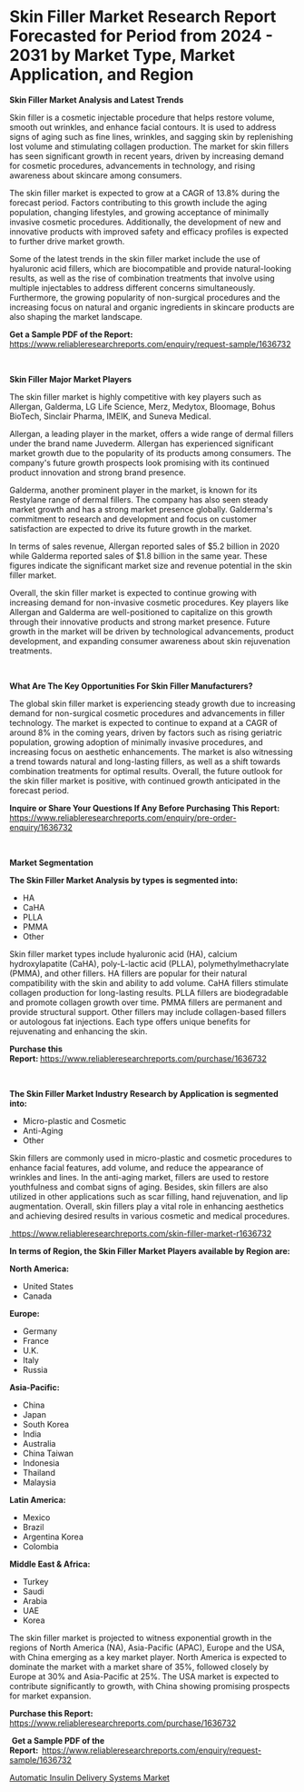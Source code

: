 <p><h1>Skin Filler Market Research Report Forecasted for Period from 2024 -  2031 by Market Type, Market Application, and Region</h1></p><p><strong>Skin Filler Market Analysis and Latest Trends</strong></p>
<p><p>Skin filler is a cosmetic injectable procedure that helps restore volume, smooth out wrinkles, and enhance facial contours. It is used to address signs of aging such as fine lines, wrinkles, and sagging skin by replenishing lost volume and stimulating collagen production. The market for skin fillers has seen significant growth in recent years, driven by increasing demand for cosmetic procedures, advancements in technology, and rising awareness about skincare among consumers.</p><p>The skin filler market is expected to grow at a CAGR of 13.8% during the forecast period. Factors contributing to this growth include the aging population, changing lifestyles, and growing acceptance of minimally invasive cosmetic procedures. Additionally, the development of new and innovative products with improved safety and efficacy profiles is expected to further drive market growth.</p><p>Some of the latest trends in the skin filler market include the use of hyaluronic acid fillers, which are biocompatible and provide natural-looking results, as well as the rise of combination treatments that involve using multiple injectables to address different concerns simultaneously. Furthermore, the growing popularity of non-surgical procedures and the increasing focus on natural and organic ingredients in skincare products are also shaping the market landscape.</p></p>
<p><strong>Get a Sample PDF of the Report:&nbsp;</strong> <a href="https://www.reliableresearchreports.com/enquiry/request-sample/1636732">https://www.reliableresearchreports.com/enquiry/request-sample/1636732</a></p>
<p>&nbsp;</p>
<p><strong>Skin Filler Major Market Players</strong></p>
<p><p>The skin filler market is highly competitive with key players such as Allergan, Galderma, LG Life Science, Merz, Medytox, Bloomage, Bohus BioTech, Sinclair Pharma, IMEIK, and Suneva Medical. </p><p>Allergan, a leading player in the market, offers a wide range of dermal fillers under the brand name Juvederm. Allergan has experienced significant market growth due to the popularity of its products among consumers. The company's future growth prospects look promising with its continued product innovation and strong brand presence.</p><p>Galderma, another prominent player in the market, is known for its Restylane range of dermal fillers. The company has also seen steady market growth and has a strong market presence globally. Galderma's commitment to research and development and focus on customer satisfaction are expected to drive its future growth in the market.</p><p>In terms of sales revenue, Allergan reported sales of $5.2 billion in 2020 while Galderma reported sales of $1.8 billion in the same year. These figures indicate the significant market size and revenue potential in the skin filler market.</p><p>Overall, the skin filler market is expected to continue growing with increasing demand for non-invasive cosmetic procedures. Key players like Allergan and Galderma are well-positioned to capitalize on this growth through their innovative products and strong market presence. Future growth in the market will be driven by technological advancements, product development, and expanding consumer awareness about skin rejuvenation treatments.</p></p>
<p>&nbsp;</p>
<p><strong>What Are The Key Opportunities For Skin Filler Manufacturers?</strong></p>
<p><p>The global skin filler market is experiencing steady growth due to increasing demand for non-surgical cosmetic procedures and advancements in filler technology. The market is expected to continue to expand at a CAGR of around 8% in the coming years, driven by factors such as rising geriatric population, growing adoption of minimally invasive procedures, and increasing focus on aesthetic enhancements. The market is also witnessing a trend towards natural and long-lasting fillers, as well as a shift towards combination treatments for optimal results. Overall, the future outlook for the skin filler market is positive, with continued growth anticipated in the forecast period.</p></p>
<p><strong>Inquire or Share Your Questions If Any Before Purchasing This Report:</strong> <a href="https://www.reliableresearchreports.com/enquiry/pre-order-enquiry/1636732">https://www.reliableresearchreports.com/enquiry/pre-order-enquiry/1636732</a></p>
<p>&nbsp;</p>
<p><strong>Market Segmentation</strong></p>
<p><strong>The Skin Filler Market Analysis by types is segmented into:</strong></p>
<p><ul><li>HA</li><li>CaHA</li><li>PLLA</li><li>PMMA</li><li>Other</li></ul></p>
<p><p>Skin filler market types include hyaluronic acid (HA), calcium hydroxylapatite (CaHA), poly-L-lactic acid (PLLA), polymethylmethacrylate (PMMA), and other fillers. HA fillers are popular for their natural compatibility with the skin and ability to add volume. CaHA fillers stimulate collagen production for long-lasting results. PLLA fillers are biodegradable and promote collagen growth over time. PMMA fillers are permanent and provide structural support. Other fillers may include collagen-based fillers or autologous fat injections. Each type offers unique benefits for rejuvenating and enhancing the skin.</p></p>
<p><strong>Purchase this Report:&nbsp;</strong><a href="https://www.reliableresearchreports.com/purchase/1636732">https://www.reliableresearchreports.com/purchase/1636732</a></p>
<p>&nbsp;</p>
<p><strong>The Skin Filler Market Industry Research by Application is segmented into:</strong></p>
<p><ul><li>Micro-plastic and Cosmetic</li><li>Anti-Aging</li><li>Other</li></ul></p>
<p><p>Skin fillers are commonly used in micro-plastic and cosmetic procedures to enhance facial features, add volume, and reduce the appearance of wrinkles and lines. In the anti-aging market, fillers are used to restore youthfulness and combat signs of aging. Besides, skin fillers are also utilized in other applications such as scar filling, hand rejuvenation, and lip augmentation. Overall, skin fillers play a vital role in enhancing aesthetics and achieving desired results in various cosmetic and medical procedures.</p></p>
<p><a href="https://www.reliableresearchreports.com/skin-filler-market-r1636732">&nbsp;https://www.reliableresearchreports.com/skin-filler-market-r1636732</a></p>
<p><strong>In terms of Region, the Skin Filler Market Players available by Region are:</strong></p>
<p>
    <p> <strong> North America: </strong>
        <ul>
            <li>United States</li>
            <li>Canada</li>
        </ul>
        </p> 
    <p> <strong> Europe: </strong>
        <ul>
            <li>Germany</li>
            <li>France</li>
            <li>U.K.</li>
            <li>Italy</li>
            <li>Russia</li>
        </ul>
        </p> 
    <p> <strong> Asia-Pacific: </strong>
        <ul>
            <li>China</li>
            <li>Japan</li>
            <li>South Korea</li>
            <li>India</li>
            <li>Australia</li>
            <li>China Taiwan</li>
            <li>Indonesia</li>
            <li>Thailand</li>
            <li>Malaysia</li>
        </ul>
        </p> 
    <p> <strong> Latin America: </strong>
        <ul>
            <li>Mexico</li>
            <li>Brazil</li>
            <li>Argentina Korea</li>
            <li>Colombia</li>
        </ul>
        </p> 
    <p> <strong> Middle East & Africa: </strong>
        <ul>
            <li>Turkey</li>
            <li>Saudi</li>
            <li>Arabia</li>
            <li>UAE</li>
            <li>Korea</li>
        </ul>
    </p>
    </p>
<p><p>The skin filler market is projected to witness exponential growth in the regions of North America (NA), Asia-Pacific (APAC), Europe and the USA, with China emerging as a key market player. North America is expected to dominate the market with a market share of 35%, followed closely by Europe at 30% and Asia-Pacific at 25%. The USA market is expected to contribute significantly to growth, with China showing promising prospects for market expansion.</p></p>
<p><strong>Purchase this Report: </strong><a href="https://www.reliableresearchreports.com/purchase/1636732">https://www.reliableresearchreports.com/purchase/1636732</a></p>
<p>&nbsp;<strong>Get a Sample PDF of the Report:&nbsp;&nbsp;</strong><a href="https://www.reliableresearchreports.com/enquiry/request-sample/1636732">https://www.reliableresearchreports.com/enquiry/request-sample/1636732</a></p>
<p><strong></strong></p>
<p><p><a href="https://github.com/RichRobinson5/Market-Research-Report-List-4/blob/main/automatic-insulin-delivery-systems-market.md">Automatic Insulin Delivery Systems Market</a></p></p>